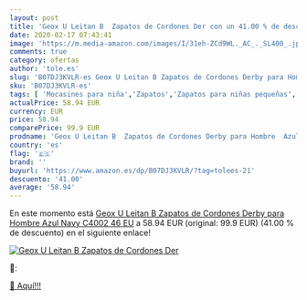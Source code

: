 ```yaml
---
layout: post
title: 'Geox U Leitan B  Zapatos de Cordones Der con un 41.00 % de descuento'
date: 2020-02-17 07:43:41
image: 'https://m.media-amazon.com/images/I/31eh-ZCd9WL._AC_._SL400_.jpg'
comments: true
category: ofertas
author: 'tole.es'
slug: 'B07DJ3KVLR-es Geox U Leitan B Zapatos de Cordones Derby para Hombre Azul...'
sku: 'B07DJ3KVLR-es'
tags: [ 'Mocasines para niña','Zapatos','Zapatos para niñas pequeñas','Zapatos y complementos','zapatos', ]
actualPrice: 58.94 EUR
currency: EUR
price: 58.94
comparePrice: 99.9 EUR
prodname: 'Geox U Leitan B  Zapatos de Cordones Derby para Hombre  Azul  Navy C4002   46 EU'
country: 'es'
flag: '🇪🇸'
brand: ''
buyurl: 'https://www.amazon.es/dp/B07DJ3KVLR/?tag=tolees-21'
descuento: '41.00'
average: '58.94'
---
```


En este momento está [Geox U Leitan B  Zapatos de Cordones Derby para Hombre  Azul  Navy C4002   46 EU](https://www.amazon.es/dp/B07DJ3KVLR/?tag=tolees-21) a 58.94 EUR (original: 99.9 EUR) (41.00 %  de descuento) en el siguiente enlace!

[![Geox U Leitan B  Zapatos de Cordones Der](https://m.media-amazon.com/images/I/31eh-ZCd9WL._AC_._SL400_.jpg)](https://www.amazon.es/dp/B07DJ3KVLR/?tag=tolees-21)

🔎:


[🛒 Aquí!!!](https://www.amazon.es/dp/B07DJ3KVLR/?tag=tolees-21)
